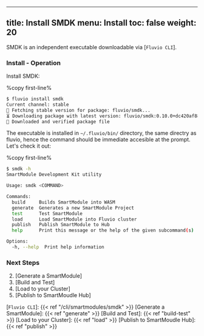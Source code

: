 
---
title: Install SMDK
menu: Install
toc: false
weight: 20
---

SMDK is an independent executable downloadable via [`Fluvio CLI`].

### Install - Operation

Install SMDK:

%copy first-line%
```bash
$ fluvio install smdk
Current channel: stable
🎣 Fetching stable version for package: fluvio/smdk...
⏳ Downloading package with latest version: fluvio/smdk:0.10.0+dc420af88d7a67599547266ebfefdd71a0f85754...
🔑 Downloaded and verified package file
```

The executable is installed in `~/.fluvio/bin/` directory, the same directry as fluvio, hence the command should be immediate accesible at the prompt. Let's check it out:

%copy first-line%
```bash
$ smdk -h
SmartModule Development Kit utility

Usage: smdk <COMMAND>

Commands:
  build     Builds SmartModule into WASM
  generate  Generates a new SmartModule Project
  test      Test SmartModule
  load      Load SmartModule into Fluvio cluster
  publish   Publish SmartModule to Hub
  help      Print this message or the help of the given subcommand(s)

Options:
  -h, --help  Print help information
```

### Next Steps

2. [Generate a SmartModule]
3. [Build and Test]
4. [Load to your Cluster]
5. [Publish to SmartMoudle Hub]


[`Fluvio CLI`]: {{< ref "/cli/smartmodules/smdk" >}}
[Generate a SmartModule]: {{< ref "generate" >}}
[Build and Test]: {{< ref "build-test" >}}
[Load to your Cluster]: {{< ref "load" >}}
[Publish to SmartMoudle Hub]: {{< ref "publish" >}}

